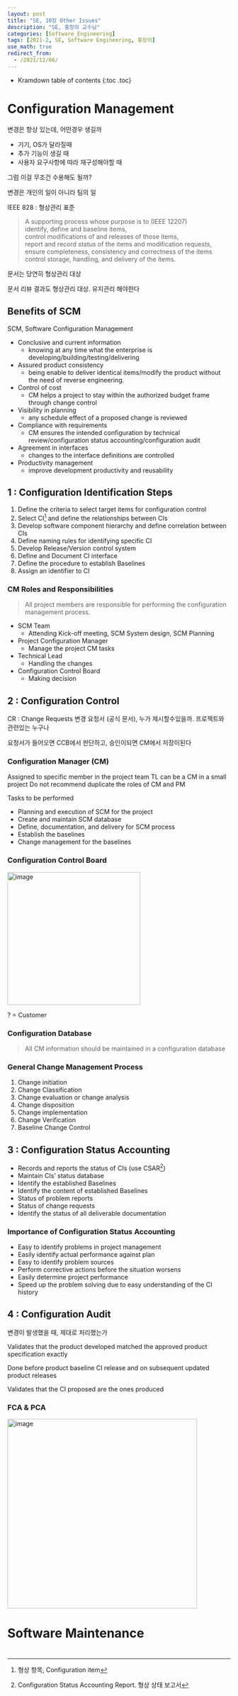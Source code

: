 ```yaml
---
layout: post
title: "SE, 10장 Other Issues"
description: "SE, 홍장의 교수님"
categories: [Software_Engineering]
tags: [2021-2, SE, Software Engineering, 홍장의]
use_math: true
redirect_from:
  - /2021/12/06/
---
```


* Kramdown table of contents
{:toc .toc}    

# Configuration Management

변경은 항상 있는데, 어떤경우 생길까

- 기기, OS가 달라질때
- 추가 기능이 생길 때
- 사용자 요구사항에 따라 재구성해야할 때

그럼 이걸 무조건 수용해도 될까?

변경은 개인의 일이 아니라 팀의 일

IEEE 828 : 형상관리 표준

> A supporting process whose purpose is to  (IEEE 12207)       
> identify, define and baseline items,                
> control modifications of and releases of those items,                 
> report and record status of the items and modification requests,             
> ensure completeness, consistency and correctness of the items                 
> control storage, handling, and delivery of the items.       


문서는 당연히 형상관리 대상

문서 리뷰 결과도 형상관리 대상. 유지관리 해야한다

## Benefits of SCM

SCM, Software Configuration Management

- Conclusive and current information
  - knowing at any time what the enterprise is developing/building/testing/delivering
- Assured product consistency
  - being enable to deliver identical items/modify the product without the need of reverse engineering.
- Control of cost
  - CM helps a project to stay within the authorized budget frame through change control
- Visibility in planning
  - any schedule effect of a proposed change is reviewed
- Compliance with requirements
  - CM ensures the intended configuration by technical review/configuration status accounting/configuration audit
- Agreement in interfaces
  - changes to the interface definitions are controlled
- Productivity management
  - improve development productivity and reusability

## 1 : Configuration Identification Steps

1. Define the criteria to select target items for configuration control 
2. Select CI[^CI] and define the relationships between CIs
3. Develop software component hierarchy and define correlation between CIs
4. Define naming rules for identifying specific CI
5. Develop Release/Version control system 
6. Define and Document CI interface 
7. Define the procedure to establish Baselines
8. Assign an identifier to CI


[^CI]: 형상 항목, Configuration item

### CM Roles and Responsibilities

> All project members are responsible for performing the configuration management process.

- SCM Team
  - Attending Kick-off meeting, SCM System design, SCM Planning
- Project Configuration Manager
  - Manage the project CM tasks
- Technical Lead
  - Handling the changes
- Configuration Control Board
  - Making decision

## 2 : Configuration Control

CR : Change Requests 변경 요청서 (공식 문서), 누가 제시할수있을까. 프로젝트와 관련있는 누구나

요청서가 들어오면 CCB에서 판단하고, 승인이되면 CM에서 저장이된다

### Configuration Manager (CM)

Assigned to specific member in the project team
TL can be a CM in a small project 
Do not recommend duplicate the roles of CM and PM

Tasks to be performed 
- Planning and execution of SCM for the project
- Create and maintain SCM database 
- Define, documentation, and delivery for SCM process
- Establish the baselines
- Change management for the baselines

### Configuration Control Board

<img width="300" alt="image" src="https://user-images.githubusercontent.com/32366711/144810560-478406f1-8dac-4b2a-a8df-e567c4a34c48.png">

? = Customer

### Configuration Database

> All CM information should be maintained in a configuration database

### General Change Management Process

1. Change initiation
2. Change Classification
3. Change evaluation or change analysis
4. Change disposition
5. Change implementation
6. Change Verification
7. Baseline Change Control

## 3 : Configuration Status Accounting

- Records and reports the status of CIs (use CSAR[^CSAR])
- Maintain CIs’ status database
- Identify the established Baselines
- Identify the content of established Baselines
- Status of problem reports
- Status of change requests
- Identify the status of all deliverable documentation

[^CSAR]: Configuration Status Accounting Report. 형상 상태 보고서

### Importance of Configuration Status Accounting 

- Easy to identify problems in project management
- Easily identify actual performance against plan
- Easy to identify problem sources
- Perform corrective actions before the situation worsens
- Easily determine project performance
- Speed up the problem solving due to easy understanding of the CI history

## 4 : Configuration Audit

변경이 발생했을 때, 제대로 처리했는가

Validates that the product developed matched the approved product specification exactly

Done before product baseline CI release and on subsequent updated product releases

Validates that the CI proposed are the ones produced

### FCA & PCA

<img width="428" alt="image" src="https://user-images.githubusercontent.com/32366711/144812774-3e333003-818e-4084-9fa6-2d542c3f11f6.png">



# Software Maintenance

#
